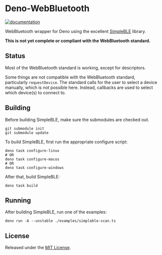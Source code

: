 # Deno-WebBluetooth

[![documentation](https://doc.deno.land/badge.svg)](https://doc.deno.land/https://deno.land/x/webbluetooth/mod.ts)

WebBluetooth wrapper for Deno using the excellent
[SimpleBLE](https://github.com/OpenBluetoothToolbox/SimpleBLE) library.

**This is not yet complete or compliant with the WebBluetooth standard.**

## Status

Most of the WebBluetooth standard is working, except for descriptors.

Some things are not compatible with the WebBluetooth standard, particularly
`requestDevice`. The standard calls for the user to select a device manually,
which is not possible here. Instead, callbacks are used to select which
device(s) to connect to.

## Building

Before building SimpleBLE, make sure the submodules are checked out.

    git submodule init
    git submodule update

To build SimpleBLE, first run the appropriate configure script:

    deno task configure-linux
    # OR
    deno task configure-macos
    # OR
    deno task configure-windows

After that, build SimpleBLE:

    deno task build

## Running

After building SimpleBLE, run one of the examples:

    deno run -A --unstable ./examples/simpleble-scan.ts

## License

Released under the [MIT License](LICENSE).
